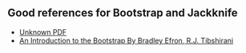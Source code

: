 ## Good references for Bootstrap and Jackknife
* [Unknown PDF](http://www.math.montana.edu/jobo/thainp/jack.pdf)
* [An Introduction to the Bootstrap By Bradley Efron, R.J. Tibshirani](https://books.google.com/books?id=gLlpIUxRntoC&printsec=frontcover&dq=eron+93+bootstrap&hl=en&sa=X&ved=0ahUKEwiAvo-WkeTeAhXE6FMKHRnbDUwQ6AEIKjAA#v=onepage&q&f=false)
